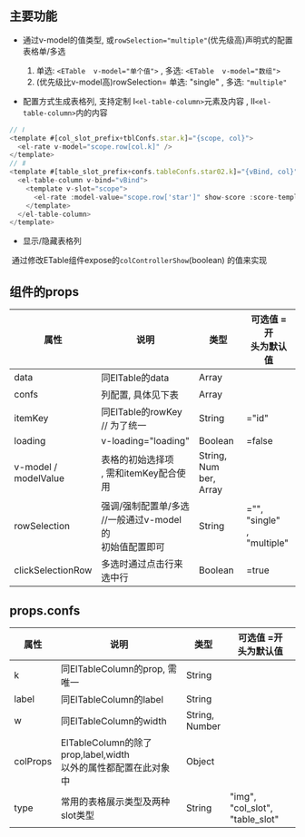 ## 主要功能

- 通过v-model的值类型, 或`rowSelection="multiple"`(优先级高)声明式的配置表格单/多选

   1. 单选: `<ETable  v-model="单个值">` , 多选: `<ETable  v-model="数组">`
   2. (优先级比v-model高)rowSelection=  单选: "single" , 多选: `"multiple"`
- 配置方式生成表格列, 支持定制 Ⅰ`<el-table-column>`元素及内容 , Ⅱ`<el-table-column>`内的内容

```js
// Ⅰ
<template #[col_slot_prefix+tblConfs.star.k]="{scope, col}">
  <el-rate v-model="scope.row[col.k]" />
</template>
// Ⅱ
<template #[table_slot_prefix+confs.tableConfs.star02.k]="{vBind, col}">
  <el-table-column v-bind="vBind">
    <template v-slot="scope">
      <el-rate :model-value="scope.row['star']" show-score :score-template="col.k" disabled/>
    </template>
  </el-table-column>
</template>
```



- 显示/隐藏表格列

​       通过修改ETable组件expose的`colControllerShow`(boolean) 的值来实现



## 组件的props

| 属性                      | 说明                                                         | 类型                       | 可选值 =开<br/>头为默认值      |
| ------------------------- | ------------------------------------------------------------ | -------------------------- | ------------------------------ |
| data                      | 同ElTable的data                                              | Array                      |                                |
| confs                     | 列配置, 具体见下表                                           | Array                      |                                |
| itemKey                   | 同ElTable的rowKey // 为了统一                                | String                     | ="id"                          |
| loading                   | v-loading="loading"                                          | Boolean                    | =false                         |
| v-model /<br/> modelValue | 表格的初始选择项<br/>, 需和itemKey配合使用                   | String, Num<br/>ber, Array |                                |
| rowSelection              | 强调/强制配置单/多选<br/>//一般通过v-model的<br/>初始值配置即可 | String                     | ="", "single"<br/>, "multiple" |
| clickSelectionRow         | 多选时通过点击行来选中行                                     | Boolean                    | =true                          |



## props.confs

| 属性     | 说明                                                         | 类型               | 可选值 =开<br/>头为默认值           |
| -------- | ------------------------------------------------------------ | ------------------ | ----------------------------------- |
| k        | 同ElTableColumn的prop, 需唯一                                | String             |                                     |
| label    | 同ElTableColumn的label                                       | String             |                                     |
| w        | 同ElTableColumn的width                                       | String,<br/>Number |                                     |
| colProps | ElTableColumn的除了prop,label,width<br/>以外的属性都配置在此对象中 | Object             |                                     |
| type     | 常用的表格展示类型及两种slot类型                             | String             | "img", "col_slot",<br/>"table_slot" |

